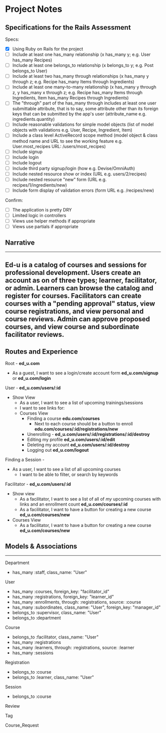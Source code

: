 # Project Notes
## Specifications for the Rails Assessment

Specs:
- [x] Using Ruby on Rails for the project
- [ ] Include at least one has_many relationship (x has_many y; e.g. User has_many Recipes) 
- [ ] Include at least one belongs_to relationship (x belongs_to y; e.g. Post belongs_to User)
- [ ] Include at least two has_many through relationships (x has_many y through z; e.g. Recipe has_many Items through Ingredients)
- [ ] Include at least one many-to-many relationship (x has_many y through z, y has_many x through z; e.g. Recipe has_many Items through Ingredients, Item has_many Recipes through Ingredients)
- [ ] The "through" part of the has_many through includes at least one user submittable attribute, that is to say, some attribute other than its foreign keys that can be submitted by the app's user (attribute_name e.g. ingredients.quantity)
- [ ] Include reasonable validations for simple model objects (list of model objects with validations e.g. User, Recipe, Ingredient, Item)
- [ ] Include a class level ActiveRecord scope method (model object & class method name and URL to see the working feature e.g. User.most_recipes URL: /users/most_recipes)
- [ ] Include signup
- [ ] Include login
- [ ] Include logout
- [ ] Include third party signup/login (how e.g. Devise/OmniAuth)
- [ ] Include nested resource show or index (URL e.g. users/2/recipes)
- [ ] Include nested resource "new" form (URL e.g. recipes/1/ingredients/new)
- [ ] Include form display of validation errors (form URL e.g. /recipes/new)

Confirm:
- [ ] The application is pretty DRY
- [ ] Limited logic in controllers
- [ ] Views use helper methods if appropriate
- [ ] Views use partials if appropriate

## Narrative
---

Ed-u is a catalog of courses and sessions for professional development.  Users create an account as on of three types; learner, facilitator, or admin.  Learners can browse the catalog and register for courses.  Facilitators can create courses with a "pending approval" status, view course registrations, and view personal and course reviews.  Admin can approve proposed courses, and view course and subordinate facilitator reviews.
---
## Routes and Experience

Root - **ed_u.com**
- As a guest, I want to see a login/create account form **ed_u.com/signup** or **ed_u.com/login**

User - **ed_u.com/users/:id**
- Show View
  - As a user, I want to see a list of upcoming trainings/sessions
  - I want to see links for:
  - Courses View
    - Finding a course **edu.com/courses**
      - Next to each course should be a button to enroll **edu.com/courses/:id/registrations/new**
    - Unenrolling - **ed_u.com/users/:id/registrations/:id/destroy**
    - Editing my profile **ed_u.com/users/:id/edit**
    - Deleting my account **ed_u.com/users/:id/destroy**
    - Logging out **ed_u.com/logout**

Finding a Session - 
- As a user, I want to see a list of all upcoming courses
  - I want to be able to filter, or search by keywords

Facilitator - **ed_u.com/users/:id**
- Show view
  - As a facilitator, I want to see a list of all of *my* upcoming courses with links and an enrollment count **ed_u.com/courses/:id**
  - As a facilitator, I want to have a button for creating a new course **ed_u.com/courses/new**
- Courses View
  - As a facilitator, I want to have a button for creating a new course **ed_u.com/courses/new**

## Models & Associations
---
Department
  - has_many :staff, class_name: "User"

User
  - has_many :courses, foreign_key: "facilitator_id"
  - has_many :registrations, foreign_key: "learner_id"
  - has_many :enrollments, through: :registrations, source: :course
  - has_many :subordinates, class_name: "User", foreign_key: "manager_id"
  - belongs_to :supervisor, class_name: "User"
  - belongs_to :department

Course
  - belongs_to :facilitator, class_name: "User"
  - has_many :registrations
  - has_many :learners, through: :registrations, source: :learner
  - has_many :sessions

Registration
  - belongs_to :course
  - belongs_to :learner, class_name: "User"

Session
  - belongs_to :course

Review

Tag

Course_Request